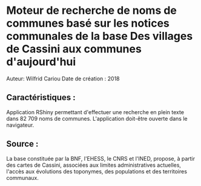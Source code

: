 # Moteur de recherche de noms de communes basé sur les notices communales de la base Des villages de Cassini aux communes d'aujourd'hui
Auteur: Wilfrid Cariou
Date de création : 2018

## Caractéristiques :

Application RShiny permettant d'effectuer une recherche en plein texte dans 82 709 noms de communes. 
L'application doit-être ouverte dans le navigateur.


## Source :
La base constituée par la BNF, l'EHESS, le CNRS et l'INED, propose, à partir des cartes de Cassini, associées aux limites administratives actuelles, l'accès aux évolutions des toponymes, des populations et des territoires communaux.


